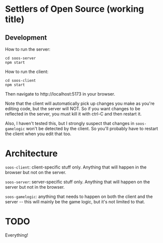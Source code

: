 # Settlers of Open Source (working title)

## Development

How to run the server:

```
cd soos-server
npm start
```

How to run the client:

```
cd soos-client
npm start
```

Then navigate to http://localhost:5173 in your browser.

Note that the client will automatically pick up changes you make as you're editing code, but the server will NOT. So if you want changes to be reflected in the server, you must kill it with ctrl-C and then restart it.

Also, I haven't tested this, but I strongly suspect that changes in `soos-gamelogic` won't be detected by the client. So you'll probably have to restart the client when you edit that too.

# Architecture

`soos-client`: client-specific stuff only. Anything that will happen in the browser but not on the server.

`soos-server`: server-specific stuff only. Anything that will happen on the server but not in the browser.

`soos-gamelogic`: anything that needs to happen on both the client and the server -- this will mainly be the game logic, but it's not limited to that.

# TODO

Everything!
